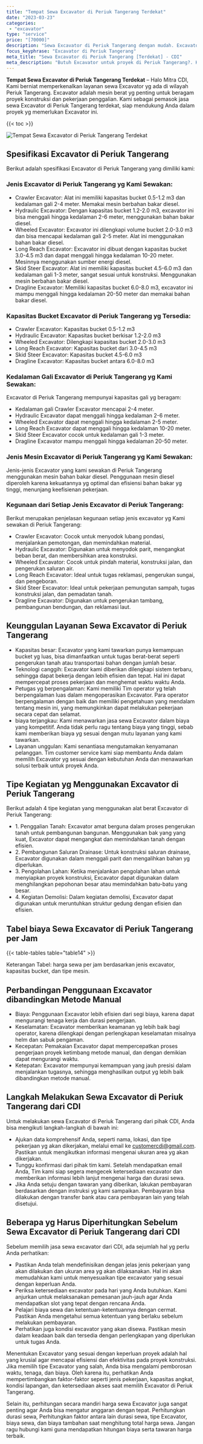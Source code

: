 ```yaml
---
title: "Tempat Sewa Excavator di Periuk Tangerang Terdekat"
date: "2023-03-23"
categories:
 - "excavator"
type: "service"
price: "[70000]"
description: "Sewa Excavator di Periuk Tangerang dengan mudah. Excavator menjadi pilihan utama kontraktor untuk mendukung kelancaran pekerjaan. Dapatkan informasi detail."
focus_keyphrase: "Excavator di Periuk Tangerang"
meta_title: "Sewa Excavator di Periuk Tangerang [Terdekat] - CDI"
meta_description: "Butuh Excavator untuk proyek di Periuk Tangerang?. Kami menyediakan Excavator berkualitas untuk menyelesaikan pekerjaan. Promo menarik tersedia."
---
```


**Tempat Sewa Excavator di Periuk Tangerang Terdekat** – Halo Mitra CDI, Kami berniat memperkenalkan layanan sewa Excavator yg ada di wilayah Periuk Tangerang. Excavator adalah mesin berat yg penting untuk beragam proyek konstruksi dan pekerjaan penggalian. Kami sebagai pemasok jasa sewa Excavator di Periuk Tangerang terdekat, siap mendukung Anda dalam proyek yg memerlukan Excavator ini.

{{< toc >}}

![Tempat Sewa Excavator di Periuk Tangerang Terdekat](/images/excavator/excavator-04.jpg)

## Spesifikasi Excavator di Periuk Tangerang

Berikut adalah spesifikasi Excavator di Periuk Tangerang yang dimiliki kami:

### Jenis Excavator di Periuk Tangerang yg Kami Sewakan:

*   Crawler Excavator: Alat ini memiliki kapasitas bucket 0.5-1.2 m3 dan kedalaman gali 2-4 meter. Memakai mesin berbahan bakar diesel.
*   Hydraulic Excavator: Dengan kapasitas bucket 1.2-2.0 m3, excavator ini bisa menggali hingga kedalaman 2-6 meter, menggunakan bahan bakar diesel.
*   Wheeled Excavator: Excavator ini dilengkapi volume bucket 2.0-3.0 m3 dan bisa mencapai kedalaman gali 2-5 meter. Alat ini menggunakan bahan bakar diesel.
*   Long Reach Excavator: Excavator ini dibuat dengan kapasitas bucket 3.0-4.5 m3 dan dapat menggali hingga kedalaman 10-20 meter. Mesinnya menggunakan sumber energi diesel.
*   Skid Steer Excavator: Alat ini memiliki kapasitas bucket 4.5-6.0 m3 dan kedalaman gali 1-3 meter, sangat sesuai untuk konstruksi. Menggunakan mesin berbahan bakar diesel.
*   Dragline Excavator: Memiliki kapasitas bucket 6.0-8.0 m3, excavator ini mampu menggali hingga kedalaman 20-50 meter dan memakai bahan bakar diesel.

### Kapasitas Bucket Excavator di Periuk Tangerang yg Tersedia:

*   Crawler Excavator: Kapasitas bucket 0.5-1.2 m3
*   Hydraulic Excavator: Kapasitas bucket berkisar 1.2-2.0 m3
*   Wheeled Excavator: Dilengkapi kapasitas bucket 2.0-3.0 m3
*   Long Reach Excavator: Kapasitas bucket dari 3.0-4.5 m3
*   Skid Steer Excavator: Kapasitas bucket 4.5-6.0 m3
*   Dragline Excavator: Kapasitas bucket antara 6.0-8.0 m3

### Kedalaman Gali Excavator di Periuk Tangerang yg Kami Sewakan:

Excavator di Periuk Tangerang mempunyai kapasitas gali yg beragam:

*   Kedalaman gali Crawler Excavator mencapai 2-4 meter.
*   Hydraulic Excavator dapat menggali hingga kedalaman 2-6 meter.
*   Wheeled Excavator dapat menggali hingga kedalaman 2-5 meter.
*   Long Reach Excavator dapat menggali hingga kedalaman 10-20 meter.
*   Skid Steer Excavator cocok untuk kedalaman gali 1-3 meter.
*   Dragline Excavator mampu menggali hingga kedalaman 20-50 meter.

### Jenis Mesin Excavator di Periuk Tangerang yg Kami Sewakan:

Jenis-jenis Excavator yang kami sewakan di Periuk Tangerang menggunakan mesin bahan bakar diesel. Penggunaan mesin diesel diperoleh karena kekuatannya yg optimal dan efisiensi bahan bakar yg tinggi, menunjang keefisienan pekerjaan.

### Kegunaan dari Setiap Jenis Excavator di Periuk Tangerang:

Berikut merupakan penjelasan kegunaan setiap jenis excavator yg Kami sewakan di Periuk Tangerang:

*   Crawler Excavator: Cocok untuk menyodok lubang pondasi, menjalankan pemotongan, dan memindahkan material.
*   Hydraulic Excavator: Digunakan untuk menyodok parit, mengangkat beban berat, dan membersihkan area konstruksi.
*   Wheeled Excavator: Cocok untuk pindah material, konstruksi jalan, dan pengerukan saluran air.
*   Long Reach Excavator: Ideal untuk tugas reklamasi, pengerukan sungai, dan pengeboran.
*   Skid Steer Excavator: Ideal untuk pekerjaan pemungutan sampah, tugas konstruksi jalan, dan pemadatan tanah.
*   Dragline Excavator: Digunakan untuk pengerukan tambang, pembangunan bendungan, dan reklamasi laut.

## Keunggulan Layanan Sewa Excavator di Periuk Tangerang

*   Kapasitas besar: Excavator yang kami tawarkan punya kemampuan bucket yg luas, bisa dimanfaatkan untuk tugas berat-berat seperti pengerukan tanah atau transportasi bahan dengan jumlah besar.
*   Teknologi canggih: Excavator kami diberikan dilengkapi sistem terbaru, sehingga dapat bekerja dengan lebih efisien dan tepat. Hal ini dapat mempercepat proses pekerjaan dan menghemat waktu waktu Anda.
*   Petugas yg berpengalaman: Kami memiliki Tim operator yg telah berpengalaman luas dalam mengoperasikan Excavator. Para operator berpengalaman dengan baik dan memiliki pengetahuan yang mendalam tentang mesin ini, yang memungkinkan dapat melakukan pekerjaan secara cepat dan selamat.
*   biaya terjangkau: Kami menawarkan jasa sewa Excavator dalam biaya yang kompetitif. Anda tidak perlu ragu tentang biaya yang tinggi, sebab kami memberikan biaya yg sesuai dengan mutu layanan yang kami tawarkan.
*   Layanan unggulan: Kami senantiasa mengutamakan kenyamanan pelanggan. Tim customer service kami siap membantu Anda dalam memilih Excavator yg sesuai dengan kebutuhan Anda dan menawarkan solusi terbaik untuk proyek Anda.

## Tipe Kegiatan yg Menggunakan Excavator di Periuk Tangerang

Berikut adalah 4 tipe kegiatan yang menggunakan alat berat Excavator di Periuk Tangerang:

*   1\. Penggalian Tanah: Excavator amat berguna dalam proses pengerukan tanah untuk pembangunan bangunan. Menggunakan bak yang yang kuat, Excavator dapat mengangkat dan memindahkan tanah dengan efisien.
*   2\. Pembangunan Saluran Drainase: Untuk konstruksi saluran drainase, Excavator digunakan dalam menggali parit dan mengalihkan bahan yg diperlukan.
*   3\. Pengolahan Lahan: Ketika menjalankan pengolahan lahan untuk menyiapkan proyek konstruksi, Excavator dapat digunakan dalam menghilangkan pepohonan besar atau memindahkan batu-batu yang besar.
*   4\. Kegiatan Demolisi: Dalam kegiatan demolisi, Excavator dapat digunakan untuk meruntuhkan struktur gedung dengan efisien dan efisien.

## Tabel biaya Sewa Excavator di Periuk Tangerang per Jam

{{< table-tables table="table14" >}}

Keterangan Tabel: harga sewa per jam berdasarkan jenis excavator, kapasitas bucket, dan tipe mesin.

## Perbandingan Penggunaan Excavator dibandingkan Metode Manual

*   Biaya: Penggunaan Excavator lebih efisien dari segi biaya, karena dapat mengurangi tenaga kerja dan durasi pengerjaan.
*   Keselamatan: Excavator memberikan keamanan yg lebih baik bagi operator, karena dilengkapi dengan perlengkapan keselamatan misalnya helm dan sabuk pengaman.
*   Kecepatan: Pemakaian Excavator dapat mempercepatkan proses pengerjaan proyek ketimbang metode manual, dan dengan demikian dapat mengurangi waktu.
*   Ketepatan: Excavator mempunyai kemampuan yang jauh presisi dalam menjalankan tugasnya, sehingga menghasilkan output yg lebih baik dibandingkan metode manual.

## Langkah Melakukan Sewa Excavator di Periuk Tangerang dari CDI

Untuk melakukan sewa Excavator di Periuk Tangerang dari pihak CDI, Anda bisa mengikuti langkah-langkah di bawah ini:

*   Ajukan data komprehensif Anda, seperti nama, lokasi, dan tipe pekerjaan yg akan dikerjakan, melalui email ke customercdi@gmail.com. Pastikan untuk mengikutkan informasi mengenai ukuran area yg akan dikerjakan.
*   Tunggu konfirmasi dari pihak tim kami. Setelah mendapatkan email Anda, Tim kami siap segera mengecek ketersediaan excavator dan memberikan informasi lebih lanjut mengenai harga dan durasi sewa.
*   Jika Anda setuju dengan tawaran yang diberikan, lakukan pembayaran berdasarkan dengan instruksi yg kami sampaikan. Pembayaran bisa dilakukan dengan transfer bank atau cara pembayaran lain yang telah disetujui.

## Beberapa yg Harus Diperhitungkan Sebelum Sewa Excavator di Periuk Tangerang dari CDI

Sebelum memilih jasa sewa excavator dari CDI, ada sejumlah hal yg perlu Anda perhatikan:

*   Pastikan Anda telah mendefinisikan dengan jelas jenis pekerjaan yang akan dilakukan dan ukuran area yg akan dilaksanakan. Hal ini akan memudahkan kami untuk menyesuaikan tipe excavator yang sesuai dengan keperluan Anda.
*   Periksa ketersediaan excavator pada hari yang Anda butuhkan. Kami anjurkan untuk melaksanakan pemesanan jauh-jauh agar Anda mendapatkan slot yang tepat dengan rencana Anda.
*   Pelajari biaya sewa dan ketentuan-ketentuannya dengan cermat. Pastikan Anda mengetahui semua ketentuan yang berlaku sebelum melakukan pembayaran.
*   Perhatikan juga kondisi excavator yang akan disewa. Pastikan mesin dalam keadaan baik dan tersedia dengan perlengkapan yang diperlukan untuk tugas Anda.

Menentukan Excavator yang sesuai dengan keperluan proyek adalah hal yang krusial agar mencapai efisiensi dan efektivitas pada proyek konstruksi. Jika memilih tipe Excavator yang salah, Anda bisa mengalami pemborosan waktu, tenaga, dan biaya. Oleh karena itu, perhatikan Anda mempertimbangkan faktor-faktor seperti jenis pekerjaan, kapasitas angkat, kondisi lapangan, dan ketersediaan akses saat memilih Excavator di Periuk Tangerang.

Selain itu, perhitungan secara mandiri harga sewa Excavator juga sangat penting agar Anda bisa mengatur anggaran dengan tepat. Perhitungkan durasi sewa, Perhitungkan faktor antara lain durasi sewa, tipe Excavator, biaya sewa, dan biaya tambahan saat menghitung total harga sewa. Jangan ragu hubungi kami guna mendapatkan hitungan biaya serta tawaran harga terbaik.